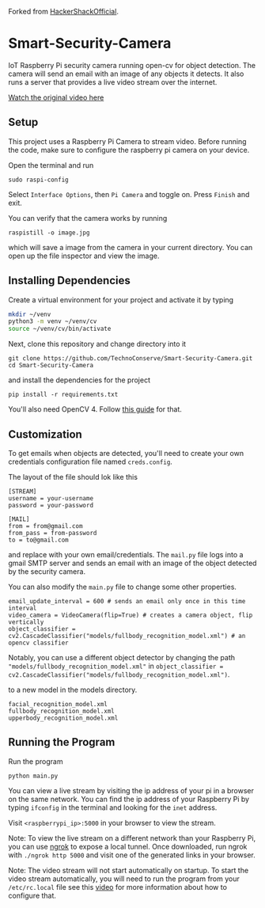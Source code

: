 Forked from [HackerShackOfficial](https://github.com/HackerShackOfficial/Smart-Security-Camera).

# Smart-Security-Camera
IoT Raspberry Pi security camera running open-cv for object detection. The camera will send an email with an image of 
any objects it detects. It also runs a server that provides a live video stream over the internet.

[Watch the original video here](https://youtu.be/Y2QFu-tTvTI)

## Setup

This project uses a Raspberry Pi Camera to stream video. Before running the code, make sure to configure the raspberry 
pi camera on your device.

Open the terminal and run

```
sudo raspi-config
```

Select `Interface Options`, then `Pi Camera` and toggle on. Press `Finish` and exit.

You can verify that the camera works by running

```
raspistill -o image.jpg
```
which will save a image from the camera in your current directory. You can open up the file inspector and view the 
image.

## Installing Dependencies

Create a virtual environment for your project and activate it by typing

```bash
mkdir ~/venv
python3 -m venv ~/venv/cv
source ~/venv/cv/bin/activate
```

Next, clone this repository and change directory into it

```
git clone https://github.com/TechnoConserve/Smart-Security-Camera.git
cd Smart-Security-Camera
```

and install the dependencies for the project

```
pip install -r requirements.txt
```

You'll also need OpenCV 4. Follow 
[this guide](https://www.pyimagesearch.com/2018/09/26/install-opencv-4-on-your-raspberry-pi/) for that.

## Customization

To get emails when objects are detected, you'll need to create your own credentials configuration file named 
`creds.config`.

The layout of the file should lok like this

```
[STREAM]
username = your-username
password = your-password

[MAIL]
from = from@gmail.com
from_pass = from-password
to = to@gmail.com
```
and replace with your own email/credentials. The `mail.py` file logs into a gmail SMTP server and sends an email with an 
image of the object detected by the security camera.

You can also modify the `main.py` file to change some other properties.

```
email_update_interval = 600 # sends an email only once in this time interval
video_camera = VideoCamera(flip=True) # creates a camera object, flip vertically
object_classifier = cv2.CascadeClassifier("models/fullbody_recognition_model.xml") # an opencv classifier
```
Notably, you can use a different object detector by changing the path `"models/fullbody_recognition_model.xml"` in 
`object_classifier = cv2.CascadeClassifier("models/fullbody_recognition_model.xml")`.

to a new model in the models directory.

```
facial_recognition_model.xml
fullbody_recognition_model.xml
upperbody_recognition_model.xml
```

## Running the Program

Run the program

```
python main.py
```

You can view a live stream by visiting the ip address of your pi in a browser on the same network. You can find the ip 
address of your Raspberry Pi by typing `ifconfig` in the terminal and looking for the `inet` address. 

Visit `<raspberrypi_ip>:5000` in your browser to view the stream.

Note: To view the live stream on a different network than your Raspberry Pi, you can use [ngrok](https://ngrok.com/) to 
expose a local tunnel. Once downloaded, run ngrok with `./ngrok http 5000` and visit one of the generated links in your 
browser.

Note: The video stream will not start automatically on startup. To start the video stream automatically, you will need 
to run the program  from your `/etc/rc.local` file see this [video](https://youtu.be/51dg2MsYHns?t=7m4s) for more 
information about how to configure that.
